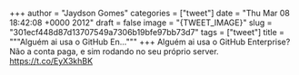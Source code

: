 
+++
author = "Jaydson Gomes"
categories = ["tweet"]
date = "Thu Mar 08 18:42:08 +0000 2012"
draft = false
image = "{TWEET_IMAGE}"
slug = "301ecf448d87d13707549a7306b19bfe97bb73d7"
tags = ["tweet"]
title = """Alguém ai usa o GitHub En..."""
+++
Alguém ai usa o GitHub Enterprise? Não a conta paga, e sim rodando no seu próprio server. https://t.co/EyX3khBK
